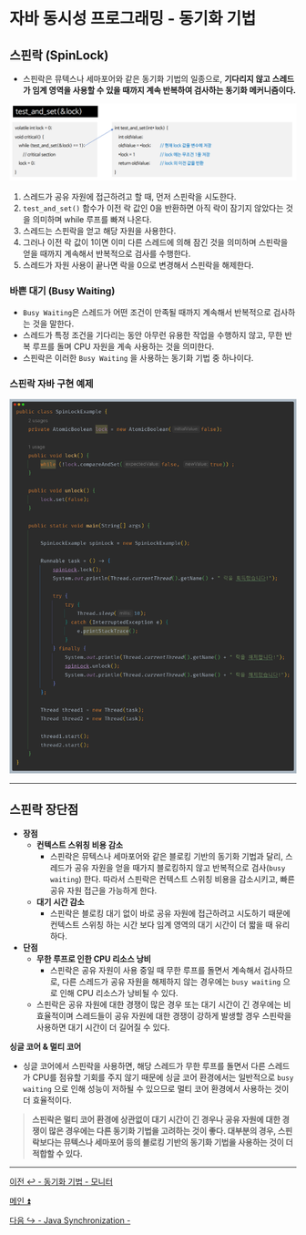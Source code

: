 # 자바 동시성 프로그래밍 - 동기화 기법

## 스핀락 (SpinLock)

- 스핀락은 뮤텍스나 세마포어와 같은 동기화 기법의 일종으로, **기다리지 않고 스레드가 임계 영역을 사용할 수 있을 때까지 계속 반복하여 검사하는 동기화 메커니즘이다.**

![img_30.png](image/img_30.png)

1. 스레드가 공유 자원에 접근하려고 할 때, 먼저 스핀락을 시도한다.
2. `test_and_set()` 함수가 이전 락 값인 0을 반환하면 아직 락이 잠기지 않았다는 것을 의미하며 while 루프를 빠져 나온다.
3. 스레드는 스핀락을 얻고 해당 자원을 사용한다.
4. 그러나 이전 락 값이 1이면 이미 다른 스레드에 의해 잠긴 것을 의미하며 스핀락을 얻을 때까지 계속해서 반복적으로 검사를 수행한다.
5. 스레드가 자원 사용이 끝나면 락을 0으로 변경해서 스핀락을 해제한다.

### 바쁜 대기 (Busy Waiting)

- `Busy Waiting`은 스레드가 어떤 조건이 만족될 때까지 계속해서 반복적으로 검사하는 것을 말한다.
- 스레드가 특정 조건을 기다리는 동안 아무런 유용한 작업을 수행하지 않고, 무한 반복 루프를 돌며 CPU 자원을 계속 사용하는 것을 의미한다.
- 스핀락은 이러한 `Busy Waiting` 을 사용하는 동기화 기법 중 하나이다.

### 스핀락 자바 구현 예제

![img_31.png](image/img_31.png)

---

## 스핀락 장단점

- **장점**
  - **컨텍스트 스위칭 비용 감소**
    - 스핀락은 뮤텍스나 세마포어와 같은 블로킹 기반의 동기화 기법과 달리, 스레드가 공유 자원을 얻을 때가지 블로킹하지 않고 반복적으로 검사(`busy waiting`)
    한다. 따라서 스핀락은 컨텍스트 스위칭 비용을 감소시키고, 빠른 공유 자원 접근을 가능하게 한다.
  - **대기 시간 감소**
    - 스핀락은 블로킹 대기 없이 바로 공유 자원에 접근하려고 시도하기 때문에 컨텍스트 스위칭 하는 시간 보다 임계 영역의 대기 시간이 더 짧을 때 유리하다.
- **단점**
  - **무한 루프로 인한 CPU 리소스 낭비**
    - 스핀락은 공유 자원이 사용 중일 때 무한 루프를 돌면서 계속해서 검사하므로, 다른 스레드가 공유 자원을 해제하지 않는 경우에는 `busy waiting` 으로 인해
    CPU 리소스가 낭비될 수 있다.
  - 스핀락은 공유 자원에 대한 경쟁이 많은 경우 또는 대기 시간이 긴 경우에는 비효율적이며 스레드들이 공유 자원에 대한 경쟁이 강하게 발생할 경우
    스핀락을 사용하면 대기 시간이 더 길어질 수 있다.

**싱글 코어 & 멀티 코어**
- 싱글 코어에서 스핀락을 사용하면, 해당 스레드가 무한 루프를 돌면서 다른 스레드가 CPU를 점유할 기회를 주지 않기 때문에 싱글 코어 환경에서는 일반적으로
`busy waiting` 으로 인해 성능이 저하될 수 있으므로 멀티 코어 환경에서 사용하는 것이 더 효율적이다.

> **스핀락은 멀티 코어 환경에 상관없이 대기 시간이 긴 경우나 공유 자원에 대한 경쟁이 많은 경우에는 다른 동기화 기법을 고려하는 것이 좋다.
> 대부분의 경우, 스핀락보다는 뮤텍스나 세마포어 등의 블로킹 기반의 동기화 기법을 사용하는 것이 더 적합할 수 있다.**

---

[이전 ↩️ - 동기화 기법 - 모니터](https://github.com/genesis12345678/TIL/blob/main/Java/reactive/synchronization/%EA%B8%B0%EB%B2%95/Monitor.md)

[메인 ⏫](https://github.com/genesis12345678/TIL/blob/main/Java/reactive/Main.md)

[다음 ↪️ - Java Synchronization - ]()